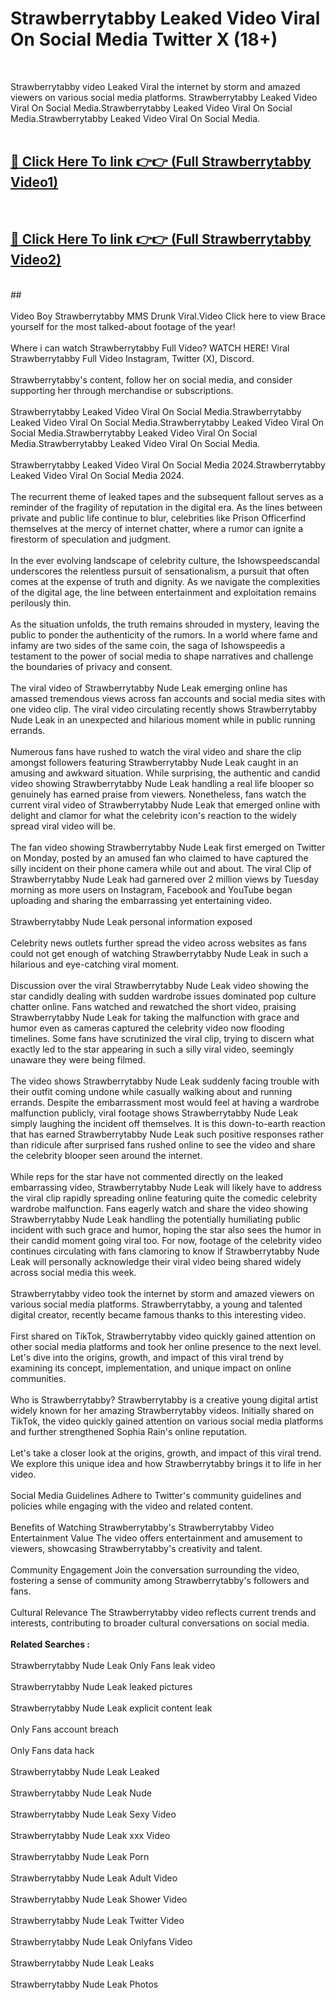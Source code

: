 # Strawberrytabby Leaked Video Viral On Social Media Twitter X (18+) <br>
<br>

Strawberrytabby video Leaked Viral the internet by storm and amazed viewers on various social media platforms. Strawberrytabby Leaked Video Viral On Social Media.Strawberrytabby Leaked Video Viral On Social Media.Strawberrytabby Leaked Video Viral On Social Media.<br>
 <br>

##  <a href="https://play.trustnlinepharmacy.us?title=Full Strawberrytabby&ref=git">🔴 Click Here To link 👉👉 (Full Strawberrytabby Video1)</a><br>
  <br>

##  <a href="https://play.trustnlinepharmacy.us?title=Full Strawberrytabby&ref=git">🔴 Click Here To link 👉👉 (Full Strawberrytabby Video2)</a><br>
  <br>
  ##


  <br>

  <br>
Video Boy Strawberrytabby MMS Drunk Viral.Video Click here to view Brace yourself for the most talked-about footage of the year!
<br><br>
Where i can watch Strawberrytabby Full Video? WATCH HERE! Viral Strawberrytabby Full Video Instagram, Twitter (X), Discord.
<br><br>
Strawberrytabby's content, follow her on social media, and consider supporting her through merchandise or subscriptions.
<br><br>
Strawberrytabby Leaked Video Viral On Social Media.Strawberrytabby Leaked Video Viral On Social Media.Strawberrytabby Leaked Video Viral On Social Media.Strawberrytabby Leaked Video Viral On Social Media.Strawberrytabby Leaked Video Viral On Social Media.
<br><br>
Strawberrytabby Leaked Video Viral On Social Media 2024.Strawberrytabby Leaked Video Viral On Social Media 2024.
<br><br>
The recurrent theme of leaked tapes and the subsequent fallout serves as a reminder of the fragility of reputation in the digital era. As the lines between private and public life continue to blur, celebrities like Prison Officerfind themselves at the mercy of internet chatter, where a rumor can ignite a firestorm of speculation and judgment.
<br><br>
In the ever evolving landscape of celebrity culture, the Ishowspeedscandal underscores the relentless pursuit of sensationalism, a pursuit that often comes at the expense of truth and dignity. As we navigate the complexities of the digital age, the line between entertainment and exploitation remains perilously thin.
<br><br>
As the situation unfolds, the truth remains shrouded in mystery, leaving the public to ponder the authenticity of the rumors. In a world where fame and infamy are two sides of the same coin, the saga of Ishowspeedis a testament to the power of social media to shape narratives and challenge the boundaries of privacy and consent.
<br><br>
The viral video of Strawberrytabby Nude Leak emerging online has amassed tremendous views across fan accounts and social media sites with one video clip. The viral video circulating recently shows Strawberrytabby Nude Leak in an unexpected and hilarious moment while in public running errands.
<br><br>
Numerous fans have rushed to watch the viral video and share the clip amongst followers featuring Strawberrytabby Nude Leak caught in an amusing and awkward situation. While surprising, the authentic and candid video showing Strawberrytabby Nude Leak handling a real life blooper so genuinely has earned praise from viewers. Nonetheless, fans watch the current viral video of Strawberrytabby Nude Leak that emerged online with delight and clamor for what the celebrity icon's reaction to the widely spread viral video will be.
<br><br>
The fan video showing Strawberrytabby Nude Leak first emerged on Twitter on Monday, posted by an amused fan who claimed to have captured the silly incident on their phone camera while out and about. The viral Clip of Strawberrytabby Nude Leak had garnered over 2 million views by Tuesday morning as more users on Instagram, Facebook and YouTube began uploading and sharing the embarrassing yet entertaining video.
<br><br>
Strawberrytabby Nude Leak personal information exposed
<br><br>
Celebrity news outlets further spread the video across websites as fans could not get enough of watching Strawberrytabby Nude Leak in such a hilarious and eye-catching viral moment.
<br><br>
Discussion over the viral Strawberrytabby Nude Leak video showing the star candidly dealing with sudden wardrobe issues dominated pop culture chatter online. Fans watched and rewatched the short video, praising Strawberrytabby Nude Leak for taking the malfunction with grace and humor even as cameras captured the celebrity video now flooding timelines. Some fans have scrutinized the viral clip, trying to discern what exactly led to the star appearing in such a silly viral video, seemingly unaware they were being filmed.
<br><br>
The video shows Strawberrytabby Nude Leak suddenly facing trouble with their outfit coming undone while casually walking about and running errands. Despite the embarrassment most would feel at having a wardrobe malfunction publicly, viral footage shows Strawberrytabby Nude Leak simply laughing the incident off themselves. It is this down-to-earth reaction that has earned Strawberrytabby Nude Leak such positive responses rather than ridicule after surprised fans rushed online to see the video and share the celebrity blooper seen around the internet.
<br><br>
While reps for the star have not commented directly on the leaked embarrassing video, Strawberrytabby Nude Leak will likely have to address the viral clip rapidly spreading online featuring quite the comedic celebrity wardrobe malfunction. Fans eagerly watch and share the video showing Strawberrytabby Nude Leak handling the potentially humiliating public incident with such grace and humor, hoping the star also sees the humor in their candid moment going viral too. For now, footage of the celebrity video continues circulating with fans clamoring to know if Strawberrytabby Nude Leak will personally acknowledge their viral video being shared widely across social media this week.
<br><br>
Strawberrytabby video took the internet by storm and amazed viewers on various social media platforms. Strawberrytabby, a young and talented digital creator, recently became famous thanks to this interesting video.
<br><br>
First shared on TikTok, Strawberrytabby video quickly gained attention on other social media platforms and took her online presence to the next level. Let's dive into the origins, growth, and impact of this viral trend by examining its concept, implementation, and unique impact on online communities.
<br><br>
Who is Strawberrytabby? Strawberrytabby is a creative young digital artist widely known for her amazing Strawberrytabby videos. Initially shared on TikTok, the video quickly gained attention on various social media platforms and further strengthened Sophia Rain's online reputation.
<br><br>
Let's take a closer look at the origins, growth, and impact of this viral trend. We explore this unique idea and how Strawberrytabby brings it to life in her video.
<br><br>
Social Media Guidelines Adhere to Twitter's community guidelines and policies while engaging with the video and related content.
<br><br>
Benefits of Watching Strawberrytabby's Strawberrytabby Video Entertainment Value The video offers entertainment and amusement to viewers, showcasing Strawberrytabby's creativity and talent.
<br><br>
Community Engagement Join the conversation surrounding the video, fostering a sense of community among Strawberrytabby's followers and fans.
<br><br>
Cultural Relevance The Strawberrytabby video reflects current trends and interests, contributing to broader cultural conversations on social media.
<br><br>
<strong>Related Searches :</strong>
<br><br>
Strawberrytabby Nude Leak Only Fans leak video
<br><br>
Strawberrytabby Nude Leak leaked pictures
<br><br>
Strawberrytabby Nude Leak explicit content leak
<br><br>
Only Fans account breach
<br><br>
Only Fans data hack
<br><br>
Strawberrytabby Nude Leak Leaked
<br><br>
Strawberrytabby Nude Leak Nude
<br><br>
Strawberrytabby Nude Leak Sexy Video
<br><br>
Strawberrytabby Nude Leak xxx Video
<br><br>
Strawberrytabby Nude Leak Porn
<br><br>
Strawberrytabby Nude Leak Adult Video
<br><br>
Strawberrytabby Nude Leak Shower Video
<br><br>
Strawberrytabby Nude Leak Twitter Video
<br><br>
Strawberrytabby Nude Leak Onlyfans Video
<br><br>
Strawberrytabby Nude Leak Leaks
<br><br>
Strawberrytabby Nude Leak Photos